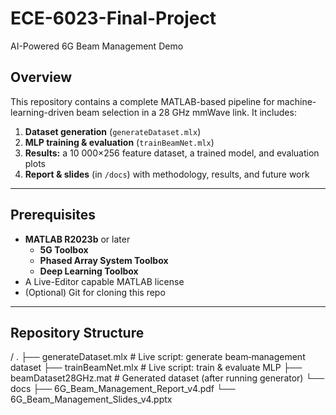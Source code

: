 # ECE-6023-Final-Project
AI-Powered 6G Beam Management Demo

## Overview
This repository contains a complete MATLAB-based pipeline for machine-learning-driven beam selection in a 28 GHz mmWave link. It includes:

1. **Dataset generation** (`generateDataset.mlx`)  
2. **MLP training & evaluation** (`trainBeamNet.mlx`)  
3. **Results:** a 10 000×256 feature dataset, a trained model, and evaluation plots  
4. **Report & slides** (in `/docs`) with methodology, results, and future work

---

## Prerequisites

- **MATLAB R2023b** or later  
  - **5G Toolbox**  
  - **Phased Array System Toolbox**  
  - **Deep Learning Toolbox**  
- A Live-Editor capable MATLAB license  
- (Optional) Git for cloning this repo  

---

## Repository Structure
/
.
├── generateDataset.mlx # Live script: generate beam‐management dataset
├── trainBeamNet.mlx # Live script: train & evaluate MLP
├── beamDataset28GHz.mat # Generated dataset (after running generator)
└── docs
├── 6G_Beam_Management_Report_v4.pdf
└── 6G_Beam_Management_Slides_v4.pptx

